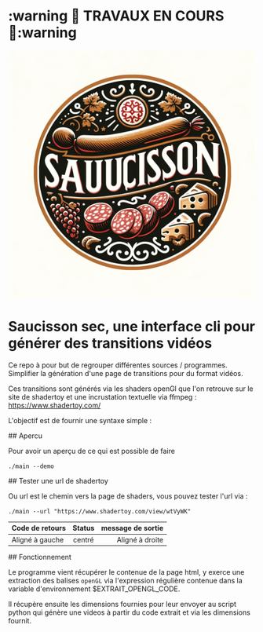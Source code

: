 # :warning 👷 TRAVAUX EN COURS 👷:warning

![logo](images/logo.webp)

# Saucisson sec, une interface cli pour générer des transitions vidéos

Ce repo à pour but de regrouper différentes sources / programmes.
Simplifier la génération d'une page de transitions pour du format vidéos.

Ces transitions sont générés via les shaders openGl que l'on retrouve sur le site de shadertoy et une incrustation textuelle via ffmpeg :
https://www.shadertoy.com/

L'objectif est de fournir une syntaxe simple :


## Apercu

Pour avoir un aperçu de ce qui est possible de faire

```
./main --demo
```

## Tester une url de shadertoy

Ou url est le chemin vers la page de shaders, vous pouvez tester l'url via :

```
./main --url "https://www.shadertoy.com/view/wtVyWK"
```

| Code de retours | Status          | message de sortie |
| :--------------- |:---------------:| -----:|
| Aligné à gauche  |   centré        |  Aligné à droite |

## Fonctionnement

Le programme vient récupérer le contenue de la page html, y exerce une extraction des balises <code>openGL</code> via l'expression régulière contenue dans la variable d'environnement $EXTRAIT_OPENGL_CODE.

Il récupère ensuite les dimensions fournies pour leur envoyer au script python qui génère une videos à partir du code extrait et via les dimensions fournit.